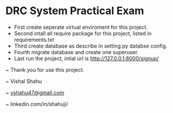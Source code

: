 # DRC System Practical Exam

- First create seperate virtual enviroment for this project.
- Second intall all require package for this project, listed in requirements.txt
- Third create database as describe in setting.py databse config.
- Fourth migrate database and create one superuser.
- Last run the project, intial url is http://127.0.0.1:8000/signup/

~ Thank you for use this project.

~ Vishal Shahu

~ vshahu47@gmail.com

~ linkedin.com/in/shahuji/
